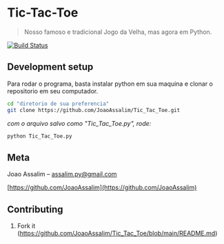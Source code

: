 # Tic-Tac-Toe
> Nosso famoso e tradicional Jogo da Velha, mas agora em Python.

[![Build Status][travis-image]][travis-url]

## Development setup

Para rodar o programa, basta instalar python em sua maquina e clonar o repositorio em seu computador.
```sh
cd "diretorio de sua preferencia"
git clone https://github.com/JoaoAssalim/Tic_Tac_Toe.git
```

*com o arquivo salvo como "Tic_Tac_Toe.py", rode:*

```sh
python Tic_Tac_Toe.py
```


## Meta

Joao Assalim – assalim.py@gmail.com

[https://github.com/JoaoAssalim](https://github.com/JoaoAssalim)

## Contributing

1. Fork it (<https://github.com/JoaoAssalim/Tic_Tac_Toe/blob/main/README.md>)

<!-- Markdown link & img dfn's -->
[travis-image]: https://img.shields.io/travis/dbader/node-datadog-metrics/master.svg?style=flat-square
[travis-url]: https://travis-ci.org/dbader/node-datadog-metrics
